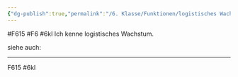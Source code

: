 ```yaml
---
{"dg-publish":true,"permalink":"/6. Klasse/Funktionen/logistisches Wachstum/"}
---
```


#F615 #F6 #6kl
Ich kenne logistisches Wachstum.

siehe auch:
___
F615 #6kl 

